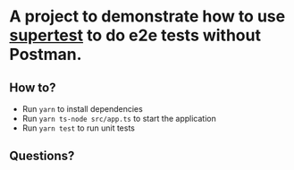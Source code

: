 # A project to demonstrate how to use [supertest](https://www.npmjs.com/package/supertest) to do e2e tests without Postman.

## How to?

- Run `yarn` to install dependencies
- Run `yarn ts-node src/app.ts` to start the application
- Run `yarn test` to run unit tests

## Questions?

